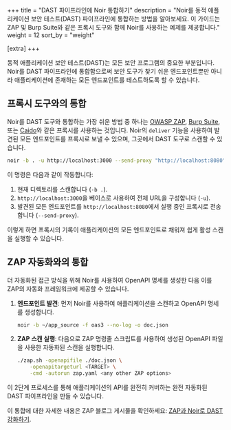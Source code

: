 +++
title = "DAST 파이프라인에 Noir 통합하기"
description = "Noir를 동적 애플리케이션 보안 테스트(DAST) 파이프라인에 통합하는 방법을 알아보세요. 이 가이드는 ZAP 및 Burp Suite와 같은 프록시 도구와 함께 Noir를 사용하는 예제를 제공합니다."
weight = 12
sort_by = "weight"

[extra]
+++

동적 애플리케이션 보안 테스트(DAST)는 모든 보안 프로그램의 중요한 부분입니다. Noir를 DAST 파이프라인에 통합함으로써 보안 도구가 찾기 쉬운 엔드포인트뿐만 아니라 애플리케이션에 존재하는 모든 엔드포인트를 테스트하도록 할 수 있습니다.

## 프록시 도구와의 통합

Noir를 DAST 도구와 통합하는 가장 쉬운 방법 중 하나는 [OWASP ZAP](https://www.zaproxy.org/), [Burp Suite](https://portswigger.net/burp), 또는 [Caido](https://caido.io/)와 같은 프록시를 사용하는 것입니다. Noir의 `deliver` 기능을 사용하여 발견된 모든 엔드포인트를 프록시로 보낼 수 있으며, 그곳에서 DAST 도구로 스캔할 수 있습니다.

```bash
noir -b . -u http://localhost:3000 --send-proxy "http://localhost:8080"
```

이 명령은 다음과 같이 작동합니다:

1.  현재 디렉토리를 스캔합니다 (`-b .`).
2.  `http://localhost:3000`을 베이스로 사용하여 전체 URL을 구성합니다 (`-u`).
3.  발견된 모든 엔드포인트를 `http://localhost:8080`에서 실행 중인 프록시로 전송합니다 (`--send-proxy`).

이렇게 하면 프록시의 기록이 애플리케이션의 모든 엔드포인트로 채워져 쉽게 활성 스캔을 실행할 수 있습니다.

## ZAP 자동화와의 통합

더 자동화된 접근 방식을 위해 Noir를 사용하여 OpenAPI 명세를 생성한 다음 이를 ZAP의 자동화 프레임워크에 제공할 수 있습니다.

1.  **엔드포인트 발견**: 먼저 Noir를 사용하여 애플리케이션을 스캔하고 OpenAPI 명세를 생성합니다.

    ```bash
    noir -b ~/app_source -f oas3 --no-log -o doc.json
    ```

2.  **ZAP 스캔 실행**: 다음으로 ZAP 명령줄 스크립트를 사용하여 생성된 OpenAPI 파일을 사용한 자동화된 스캔을 실행합니다.

    ```bash
    ./zap.sh -openapifile ./doc.json \
        -openapitargeturl <TARGET> \
        -cmd -autorun zap.yaml <any other ZAP options>
    ```

이 2단계 프로세스를 통해 애플리케이션의 API를 완전히 커버하는 완전 자동화된 DAST 파이프라인을 만들 수 있습니다.

이 통합에 대한 자세한 내용은 ZAP 블로그 게시물을 확인하세요: [ZAP과 Noir로 DAST 강화하기](https://www.zaproxy.org/blog/2024-11-11-powering-up-dast-with-zap-and-noir/).
